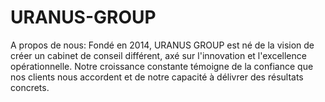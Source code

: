 # URANUS-GROUP
A propos de nous: 
Fondé en 2014, URANUS GROUP est né de la vision de créer un cabinet de conseil différent, axé sur l'innovation et l'excellence opérationnelle. Notre croissance constante témoigne de la confiance que nos clients nous accordent et de notre capacité à délivrer des résultats concrets.
